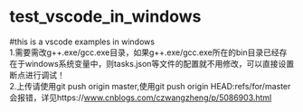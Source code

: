 # test_vscode_in_windows   
#this is a vscode examples in windows   
1.需要需改g++.exe/gcc.exe目录，如果g++.exe/gcc.exe所在的bin目录已经存在于windows系统变量中，则tasks.json等文件的配置就不用修改，可以直接设置断点进行调试！  
2.上传请使用git push origin master,使用git push origin HEAD:refs/for/master会报错，详见https://www.cnblogs.com/czwangzheng/p/5086903.html  
